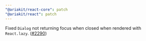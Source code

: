 ```yaml
---
"@ariakit/react-core": patch
"@ariakit/react": patch
---
```


Fixed `Dialog` not returning focus when closed when rendered with `React.lazy`. ([#2290](https://github.com/ariakit/ariakit/pull/2290))
